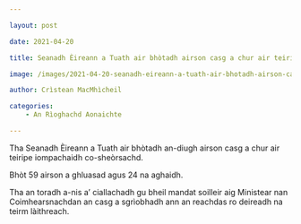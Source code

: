 ```yaml
---

layout: post

date: 2021-04-20

title: Seanadh Èireann a Tuath air bhòtadh airson casg a chur air teiripe iompachaidh

image: /images/2021-04-20-seanadh-eireann-a-tuath-air-bhotadh-airson-casg-a-chur-air-teiripe-iompachaidh.webp

author: Crìstean MacMhìcheil

categories:
    - An Rìoghachd Aonaichte

---
```


Tha Seanadh Èireann a Tuath air bhòtadh an-diugh airson casg a chur air teiripe iompachaidh co-sheòrsachd.

Bhòt 59 airson a ghluasad agus 24 na aghaidh.

Tha an toradh a-nis a’ ciallachadh gu bheil mandat soilleir aig Ministear nan Coimhearsnachdan an casg a sgrìobhadh ann an reachdas ro deireadh na teirm làithreach.
